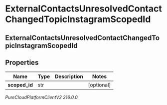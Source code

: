# ExternalContactsUnresolvedContactChangedTopicInstagramScopedId

## ExternalContactsUnresolvedContactChangedTopicInstagramScopedId

## Properties

|Name | Type | Description | Notes|
|------------ | ------------- | ------------- | -------------|
| **scoped_id** | str |  | [optional] |



_PureCloudPlatformClientV2 216.0.0_
